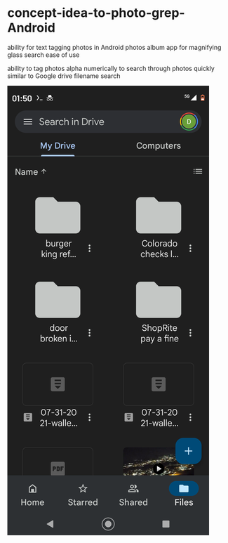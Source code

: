 # concept-idea-to-photo-grep-Android
ability for text tagging photos in Android photos album app for magnifying glass search ease of use

ability to tag photos alpha numerically to search through photos quickly similar to Google drive filename search


![s1](https://raw.githubusercontent.com/c4pt000/concept-idea-to-photo-grep-Android/main/Screenshot_20220218-015039-287.png)
